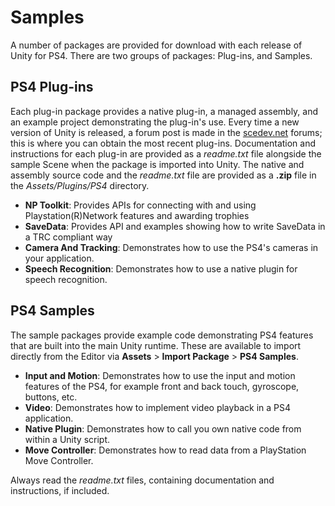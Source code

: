 Samples
======

A number of packages are provided for download with each release of Unity for PS4. There are two groups of packages: Plug-ins, and Samples.
 
## PS4 Plug-ins
 
Each plug-in package provides a native plug-in, a managed assembly, and an example project demonstrating the plug-in's use. Every time a new version of Unity is released, a forum post is made in the [scedev.net](http://www.scedev.net/) forums; this is where you can obtain the most recent plug-ins. Documentation and instructions for each plug-in are provided as a _readme.txt_ file alongside the sample Scene when the package is imported into Unity. The native and assembly source code and the _readme.txt_ file are provided as a **.zip** file in the _Assets/Plugins/PS4_ directory.
 
* **NP Toolkit**: Provides APIs for connecting with and using Playstation(R)Network features and awarding trophies
* **SaveData**: Provides API and examples showing how to write SaveData in a TRC compliant way
* **Camera And Tracking**: Demonstrates how to use the PS4's cameras in your application.
* **Speech Recognition**: Demonstrates how to use a native plugin for speech recognition.



## PS4 Samples
 
The sample packages provide example code demonstrating PS4 features that are built into the main Unity runtime. These are available to import directly from the Editor via __Assets__ > __Import Package__ > __PS4 Samples__.

* **Input and Motion**: Demonstrates how to use the input and motion features of the PS4, for example front and back touch, gyroscope, buttons, etc.
* **Video**: Demonstrates how to implement video playback in a PS4 application.
* **Native Plugin**: Demonstrates how to call you own native code from within a Unity script.
* **Move Controller**: Demonstrates how to read data from a PlayStation Move Controller.

Always read the _readme.txt_ files, containing documentation and instructions, if included.
